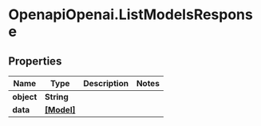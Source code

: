 # OpenapiOpenai.ListModelsResponse

## Properties

Name | Type | Description | Notes
------------ | ------------- | ------------- | -------------
**object** | **String** |  | 
**data** | [**[Model]**](Model.md) |  | 


